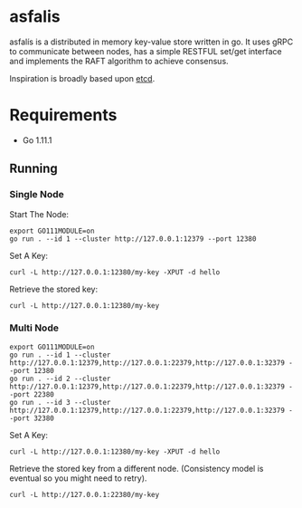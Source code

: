 # asfalis

asfalís is a distributed in memory key-value store written in go. It uses gRPC to communicate between nodes, has a simple RESTFUL set/get interface and implements the RAFT algorithm to achieve consensus.

Inspiration is broadly based upon [etcd](https://github.com/etcd-io/etcd). 

# Requirements 
- Go 1.11.1


## Running

### Single Node
Start The Node:
```
export GO111MODULE=on
go run . --id 1 --cluster http://127.0.0.1:12379 --port 12380
```
Set A Key:
```
curl -L http://127.0.0.1:12380/my-key -XPUT -d hello
```
Retrieve the stored key:

```
curl -L http://127.0.0.1:12380/my-key
```


### Multi Node
```
export GO111MODULE=on
go run . --id 1 --cluster http://127.0.0.1:12379,http://127.0.0.1:22379,http://127.0.0.1:32379 --port 12380
go run . --id 2 --cluster http://127.0.0.1:12379,http://127.0.0.1:22379,http://127.0.0.1:32379 --port 22380
go run . --id 3 --cluster http://127.0.0.1:12379,http://127.0.0.1:22379,http://127.0.0.1:32379 --port 32380
```
Set A Key:
```
curl -L http://127.0.0.1:12380/my-key -XPUT -d hello
```
Retrieve the stored key from a different node. (Consistency model is eventual so you might need to retry).

```
curl -L http://127.0.0.1:22380/my-key
```
